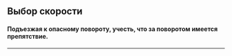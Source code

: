 ## Выбор скорости

#### Подъезжая к опасному повороту, учесть, что за поворотом имеется препятствие.

---
